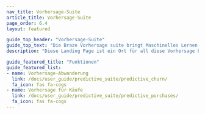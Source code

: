 ```yaml
---
nav_title: Vorhersage-Suite
article_title: Vorhersage-Suite
page_order: 6.4
layout: featured

guide_top_header: "Vorhersage-Suite"
guide_top_text: "Die Braze Vorhersage suite bringt Maschinelles Lernen in die Hände von Marketern, damit diese daten nahtlos innerhalb der Braze-Plattform effizient einsetzen und handeln können. Als erste Funktion in der Vorhersage suite veröffentlicht wird, ermöglicht Vorhersageabwanderungen die Definition und Generierung von Vorhersagen, wobei ein proaktiver Ansatz hinsichtlich einer künftigen Abwanderung minimiert werden kann. Erfahren Sie mehr über die Funktionen, indem Sie die folgenden Artikel besuchen!"
description: "Diese Landing Page ist ein Ort für all diese Vorhersage bei Braze! Die Vorhersage suite von Braze bietet Lösungen für Abwanderung und Vorhersage von Einkäufen in Ihren Braze-Kampagnen und Arbeitsbereichen."

guide_featured_title: "Funktionen"
guide_featured_list:
- name: Vorhersage-Abwanderung
  link: /docs/user_guide/predictive_suite/predictive_churn/
  fa_icon: fas fa-cogs
- name: Vorhersage für Käufe
  link: /docs/user_guide/predictive_suite/predictive_purchases/
  fa_icon: fas fa-cogs
---
```


<br><br>